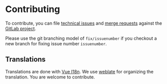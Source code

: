 # Contributing

To contribute, you can file [technical issues](https://lab.allmende.io/solidbase/solidbase/issues) and [merge requests](https://lab.allmende.io/solidbase/solidbase/merge_requests) against the [GitLab project](https://lab.allmende.io/solidbase/solidbase).

Please use the git branching model of `fix/issuenumber` if you checkout a new branch for fixing issue number `issuenumber`.

## Translations

Translations are done with [Vue I18n](https://kazupon.github.io/vue-i18n/). We use [weblate](https://weblate.allmende.io/engage/solidbase/) for organizing the translation. You are welcome to contribute.
